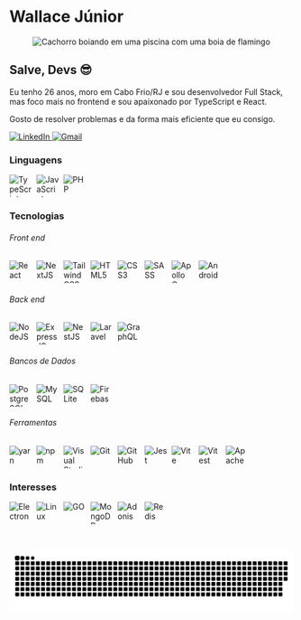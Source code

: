 # Wallace Júnior

<div align="center">
  <img src=".github/dog-pool.gif" alt="Cachorro boiando em uma piscina com uma boia de flamingo" width="339" />
</div>

## Salve, Devs 😎

Eu tenho 26 anos, moro em Cabo Frio/RJ e sou desenvolvedor Full Stack, mas foco mais no frontend e sou apaixonado por TypeScript e React.

Gosto de resolver problemas e da forma mais eficiente que eu consigo.

<div>
  <a href="https://www.linkedin.com/in/wfl-junior" target="_blank">
    <img src="https://img.shields.io/badge/-LinkedIn-%230077B5?style=for-the-badge&logo=linkedin&logoColor=white" alt="LinkedIn" />
  </a>
  <a href="mailto:wflj1997@gmail.com" target="_blank">
    <img src="https://img.shields.io/badge/Gmail-D14836?style=for-the-badge&logo=gmail&logoColor=white" alt="Gmail" />
  </a>
</div>

### Linguagens

<div style="display: flex; gap: 0.5rem; align-items: center; flex-wrap: wrap;">
  <img src="https://cdn.jsdelivr.net/gh/devicons/devicon/icons/typescript/typescript-original.svg" width="40" height="40" alt="TypeScript" />
  <img src="https://cdn.jsdelivr.net/gh/devicons/devicon/icons/javascript/javascript-original.svg" width="40" height="40" alt="JavaScript" />
  <img src="https://cdn.jsdelivr.net/gh/devicons/devicon/icons/php/php-original.svg" width="40" height="40" alt="PHP" />
</div>

### Tecnologias

<div>
  <h6>Front end</h6>

  <div style="display: flex; gap: 0.5rem; align-items: center; flex-wrap: wrap;">
    <img src="https://cdn.jsdelivr.net/gh/devicons/devicon/icons/react/react-original.svg" width="40" height="40" alt="React" />
    <img src="https://cdn.jsdelivr.net/gh/devicons/devicon/icons/nextjs/nextjs-original.svg" width="40" height="40" alt="NextJS" />
    <img src="https://cdn.jsdelivr.net/gh/devicons/devicon/icons/tailwindcss/tailwindcss-plain.svg" width="40" height="40" alt="Tailwind CSS" />
    <img src="https://cdn.jsdelivr.net/gh/devicons/devicon/icons/html5/html5-original.svg" width="40" height="40" alt="HTML5" />
    <img src="https://cdn.jsdelivr.net/gh/devicons/devicon/icons/css3/css3-original.svg" width="40" height="40" alt="CSS3" />
    <img src="https://cdn.jsdelivr.net/gh/devicons/devicon/icons/sass/sass-original.svg" width="40" height="40" alt="SASS" />
    <img src="https://cdn.cdnlogo.com/logos/a/17/apollo-graphql-compact.svg" width="40" height="40" alt="Apollo GraphQL" />
    <img src="https://cdn.jsdelivr.net/gh/devicons/devicon/icons/android/android-original.svg" width="40" height="40" alt="Android" />
  </div>

  <h6>Back end</h6>

  <div style="display: flex; gap: 0.5rem; align-items: center; flex-wrap: wrap;">
    <img src="https://cdn.jsdelivr.net/gh/devicons/devicon/icons/nodejs/nodejs-original.svg" width="40" height="40" alt="NodeJS" />
    <img src="https://cdn.jsdelivr.net/gh/devicons/devicon/icons/express/express-original.svg" width="40" height="40" alt="ExpressJS" />
    <img src="https://cdn.jsdelivr.net/gh/devicons/devicon/icons/nestjs/nestjs-plain.svg" width="40" height="40" alt="NestJS" />
    <img src="https://cdn.jsdelivr.net/gh/devicons/devicon/icons/laravel/laravel-plain.svg" width="40" height="40" alt="Laravel" />
    <img src="https://cdn.jsdelivr.net/gh/devicons/devicon/icons/graphql/graphql-plain.svg" width="40" height="40" alt="GraphQL" />
  </div>

  <h6>Bancos de Dados</h6>

  <div style="display: flex; gap: 0.5rem; align-items: center; flex-wrap: wrap;">
    <img src="https://cdn.jsdelivr.net/gh/devicons/devicon/icons/postgresql/postgresql-original.svg" width="40" height="40" alt="PostgreSQL" />
    <img src="https://cdn.jsdelivr.net/gh/devicons/devicon/icons/mysql/mysql-original.svg" width="40" height="40" alt="MySQL" />
    <img src="https://cdn.jsdelivr.net/gh/devicons/devicon/icons/sqlite/sqlite-original.svg" width="40" height="40" alt="SQLite" />
    <img src="https://cdn.jsdelivr.net/gh/devicons/devicon/icons/firebase/firebase-plain.svg" width="40" height="40" alt="Firebase" />
  </div>

  <h6>Ferramentas</h6>

  <div style="display: flex; gap: 0.5rem; align-items: center; flex-wrap: wrap;">
    <img src="https://cdn.jsdelivr.net/gh/devicons/devicon/icons/yarn/yarn-original.svg" width="40" height="40" alt="yarn" />
    <img src="https://cdn.jsdelivr.net/gh/devicons/devicon/icons/npm/npm-original-wordmark.svg" width="40" height="40" alt="npm" />
    <img src="https://cdn.jsdelivr.net/gh/devicons/devicon/icons/vscode/vscode-original.svg" width="40" height="40" alt="Visual Studio Code" />
    <img src="https://cdn.jsdelivr.net/gh/devicons/devicon/icons/git/git-original.svg" width="40" height="40" alt="Git" />
    <img src="https://cdn.jsdelivr.net/gh/devicons/devicon/icons/github/github-original.svg" width="40" height="40" alt="GitHub" />
    <img src="https://cdn.jsdelivr.net/gh/devicons/devicon/icons/jest/jest-plain.svg" width="40" height="40" alt="Jest" />
    <img src="https://vitejs.dev/logo.svg" width="40" height="40" alt="Vite" />
    <img src="https://vitest.dev/logo.svg" width="40" height="40" alt="Vitest" />
    <img src="https://cdn.jsdelivr.net/gh/devicons/devicon/icons/apache/apache-original.svg" width="40" height="40" alt="Apache" />
  </div>
</div>

### Interesses

<div style="display: flex; gap: 0.5rem; align-items: center; flex-wrap: wrap;">
  <img src="https://cdn.jsdelivr.net/gh/devicons/devicon/icons/electron/electron-original.svg" width="40" height="40" alt="Electron" />
  <img src="https://cdn.jsdelivr.net/gh/devicons/devicon/icons/linux/linux-original.svg" width="40" height="40" alt="Linux" />
  <img src="https://cdn.jsdelivr.net/gh/devicons/devicon/icons/go/go-original.svg" width="40" height="40" alt="GO" />
  <img src="https://cdn.jsdelivr.net/gh/devicons/devicon/icons/mongodb/mongodb-original.svg" width="40" height="40" alt="MongoDB" />
  <img src="https://cdn.jsdelivr.net/gh/devicons/devicon/icons/adonisjs/adonisjs-original.svg" width="40" height="40" alt="Adonis" />
  <img src="https://cdn.jsdelivr.net/gh/devicons/devicon/icons/redis/redis-original.svg" width="40" height="40" alt="Redis" />
</div>

##

<img height="180em" src="https://github-readme-stats.vercel.app/api?username=wfl-junior&show_icons=true&theme=dracula&include_all_commits=true&count_private=true" alt="" />

<picture>
  <source media="(prefers-color-scheme: dark)" srcset="https://github.com/wfl-junior/wfl-junior/raw/output/github-contribution-grid-snake-dark.svg" />
  <source media="(prefers-color-scheme: light)" srcset="https://github.com/wfl-junior/wfl-junior/raw/output/github-contribution-grid-snake.svg" />
  <img src="https://github.com/wfl-junior/wfl-junior/raw/output/github-contribution-grid-snake.svg" alt="" />
</picture>
